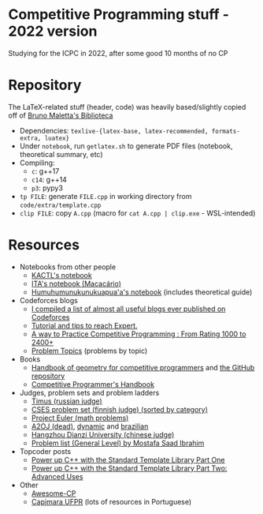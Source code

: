 # Competitive Programming stuff - 2022 version
Studying for the ICPC in 2022, after some good 10 months of no CP

# Repository
The LaTeX-related stuff (header, code) was heavily based/slightly copied off of 
[Bruno Maletta's Biblioteca](https://github.com/brunomaletta/Biblioteca)

- Dependencies: `texlive-{latex-base, latex-recommended, formats-extra, luatex}`
- Under `notebook`, run `getlatex.sh` to generate PDF files (notebook, theoretical summary, etc)
- Compiling:
	- `c`: g++17
	- `c14`: g++14
	- `p3`: pypy3
- `tp FILE`: generate `FILE.cpp` in working directory from `code/extra/template.cpp`
- `clip FILE`: copy `A.cpp` (macro for `cat A.cpp | clip.exe` - WSL-intended)

# Resources
- Notebooks from other people
  - [KACTL's notebook](https://github.com/kth-competitive-programming/kactl/blob/main/kactl.pdf)
  - [ITA's notebook (Macacário)](https://www.overleaf.com/project/5c34f0a7365e7c08d7483eef)
  - [Humuhumunukunukuapua'a's notebook](https://github.com/brunomaletta/Biblioteca) (includes theoretical guide)
- Codeforces blogs
	- [I compiled a list of almost all useful blogs ever published on Codeforces](https://codeforces.com/blog/entry/91363)
	- [Tutorial and tips to reach Expert.](https://codeforces.com/blog/entry/81882)
	- [A way to Practice Competitive Programming : From Rating 1000 to 2400+](https://codeforces.com/blog/entry/66909)
  - [Problem Topics](https://codeforces.com/blog/entry/55274) (problems by topic)
- Books
  - [Handbook of geometry for competitive programmers](https://vlecomte.github.io/cp-geo.pdf) and [the GitHub repository](https://github.com/pllk/cphb)
  - [Competitive Programmer's Handbook](https://cses.fi/book/book.pdf)
- Judges, problem sets and problem ladders
	- [Timus (russian judge)](https://acm.timus.ru)
	- [CSES problem set (finnish judge) (sorted by category)](https://cses.fi/problemset/)
	- [Project Euler (math problems)](https://projecteuler.net/archives/) 
	- [A2OJ (dead)](https://a2oj.com/), [dynamic](https://a2oj.herokuapp.com/?handle=&rating=1&div=1) and [brazilian](https://quirino.net/a2oj/index.html)
	- [Hangzhou Dianzi University (chinese judge)](http://acm.hdu.edu.cn/)
  - [Problem list (General Level) by Mostafa Saad Ibrahim](https://docs.google.com/spreadsheets/d/1-n9Fnvhsnvsqh-IerE_yyIshw5RUNer_7EjwF_GW-TA/edit#gid=1918248438)
- Topcoder posts
	- [Power up C++ with the Standard Template Library Part One](https://www.topcoder.com/thrive/articles/Power%20up%20C++%20with%20the%20Standard%20Template%20Library%20Part%20One)
	- [Power up C++ with the Standard Template Library Part Two: Advanced Uses](https://www.topcoder.com/thrive/articles/Power%20up%20C++%20with%20the%20Standard%20Template%20Library%20Part%20Two:%20Advanced%20Uses)
- Other
  - [Awesome-CP](https://github.com/lnishan/awesome-competitive-programming)
  - [Capimara UFPR](https://www.inf.ufpr.br/maratona/) (lots of resources in Portuguese)
